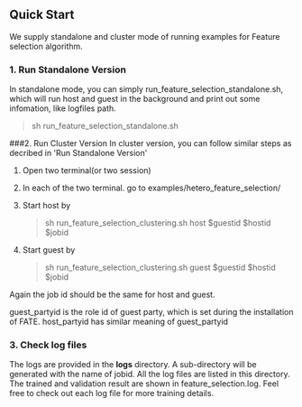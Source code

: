 ## Quick Start

We supply standalone and cluster mode of running examples for Feature selection algorithm.

### 1. Run Standalone Version

In standalone mode, you can simply run_feature_selection_standalone.sh, which will run host and guest in the background and print out some infomation, like logfiles path.

> sh run_feature_selection_standalone.sh


###2. Run Cluster Version
In cluster version, you can follow similar steps as decribed in 'Run Standalone Version'

1. Open two terminal(or two session)

2. In each of the two terminal. go to examples/hetero_feature_selection/

3. Start host by 
   > sh run_feature_selection_clustering.sh host $guestid $hostid $jobid

4. Start guest by
   > sh run_feature_selection_clustering.sh guest $guestid $hostid $jobid

Again the job id should be the same for host and guest.


guest_partyid is the role id of guest party, which is set during the installation of FATE. host_partyid has similar
meaning of guest_partyid

### 3. Check log files

The logs are provided in the **logs** directory. A sub-directory will be generated with the name of jobid. All the log files are
listed in this directory. The trained and validation result are shown in feature_selection.log. Feel free to check out each log file
for more training details. 